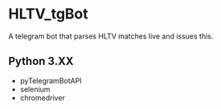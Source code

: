 # HLTV_tgBot
A telegram bot that parses HLTV matches live and issues this.
## Python 3.XX 
* pyTelegramBotAPI 
* selenium 
* chromedriver 
